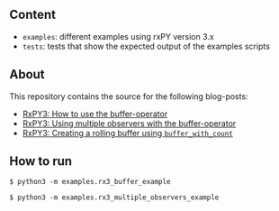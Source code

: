 ## Content

- `examples`:  different examples using rxPY version 3.x
- `tests`: tests that show the expected output of the examples scripts

## About

This repository contains the source for the following blog-posts:

- [RxPY3: How to use the buffer-operator](https://blog.ukena.de/posts/2021/11/rxpy3-buffer-operator-example/)
- [RxPY3: Using multiple observers with the buffer-operator](https://blog.ukena.de/posts/2021/11/rxpy3-multiple-using-observers-and-buffer/)
- [RxPY3: Creating a rolling buffer using `buffer_with_count`](https://blog.ukena.de/posts/2021/11/rxpy3-sliding-or-rolling-buffer-operator/)

## How to run

```
$ python3 -m examples.rx3_buffer_example
```

```
$ python3 -m examples.rx3_multiple_observers_example
```
